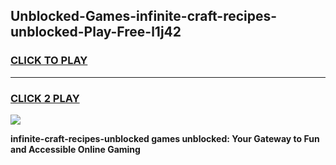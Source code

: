 
## Unblocked-Games-infinite-craft-recipes-unblocked-Play-Free-l1j42
<h3>
<a href="https://premium76.site?title=infinite-craft-recipes-unblocked&ref=18A1">CLICK TO PLAY</a></h3>
<hr>

<h3>
<a href="https://premium76.site?title=infinite-craft-recipes-unblocked&ref=18A1">CLICK 2 PLAY</a>
  
</h3>

<a href="https://premium76.site?title=infinite-craft-recipes-unblocked&ref=18A1"><img src="https://clearcache.store/games.png"></a>


**infinite-craft-recipes-unblocked games unblocked: Your Gateway to Fun and Accessible Online Gaming**
